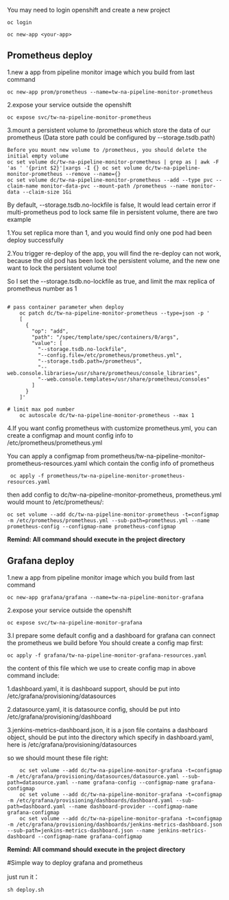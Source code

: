 
You may need to login openshift and create a new project

```
oc login

oc new-app <your-app>
```


## Prometheus deploy
1.new a app from pipeline monitor image which you build from last command

```
oc new-app prom/prometheus --name=tw-na-pipeline-monitor-prometheus
```

2.expose your service outside the openshift

```
oc expose svc/tw-na-pipeline-monitor-prometheus
```

3.mount a persistent volume to /prometheus which store the data of our prometheus (Data store path could be configured by --storage.tsdb.path)

```
Before you mount new volume to /prometheus, you should delete the initial empty volume
oc set volume dc/tw-na-pipeline-monitor-prometheus | grep as | awk -F 'as ' '{print $2}'|xargs -I {} oc set volume dc/tw-na-pipeline-monitor-prometheus --remove --name={}
oc set volume dc/tw-na-pipeline-monitor-prometheus --add --type pvc --claim-name monitor-data-pvc --mount-path /prometheus --name monitor-data --claim-size 1Gi
```

  By default, --storage.tsdb.no-lockfile is false, It would lead certain error if multi-prometheus pod to lock same file in persistent volume, there are two example
   
   1.You set replica more than 1, and you would find only one pod had been deploy successfully
   
   2.You trigger re-deploy of the app, you will find the re-deploy can not work, because the old pod has been lock the persistent volume, and the new one want to lock the persistent volume too!

  So I set the --storage.tsdb.no-lockfile as true, and limit the max replica of prometheus number as 1
  
```shell script

# pass container parameter when deploy
    oc patch dc/tw-na-pipeline-monitor-prometheus --type=json -p '
    [
      {
        "op": "add",
        "path": "/spec/template/spec/containers/0/args",
        "value": [
          "--storage.tsdb.no-lockfile",
          "--config.file=/etc/prometheus/prometheus.yml",
          "--storage.tsdb.path=/prometheus",
          "--web.console.libraries=/usr/share/prometheus/console_libraries",
          "--web.console.templates=/usr/share/prometheus/consoles"
        ]
      }
    ]'

# limit max pod number
    oc autoscale dc/tw-na-pipeline-monitor-prometheus --max 1
``` 

4.If you want config prometheus with customize prometheus.yml, you can create a configmap and mount config info to /etc/prometheus/prometheus.yml

You can apply a configmap from prometheus/tw-na-pipeline-monitor-prometheus-resources.yaml which contain the config info of prometheus
```$xslt
 oc apply -f prometheus/tw-na-pipeline-monitor-prometheus-resources.yaml
```

then add config to dc/tw-na-pipeline-monitor-prometheus, prometheus.yml would mount to /etc/prometheus/:

```
oc set volume --add dc/tw-na-pipeline-monitor-prometheus -t=configmap -m /etc/prometheus/prometheus.yml --sub-path=prometheus.yml --name prometheus-config --configmap-name prometheus-configmap
```

**Remind: All command should execute in the project directory**

## Grafana deploy
1.new a app from pipeline monitor image which you build from last command

```
oc new-app grafana/grafana --name=tw-na-pipeline-monitor-grafana
```

2.expose your service outside the openshift

```
oc expose svc/tw-na-pipeline-monitor-grafana
```

3.I prepare some default config and a dashboard for grafana can connect the prometheus we build before
    You should create a config map first:
    
```    
oc apply -f grafana/tw-na-pipeline-monitor-grafana-resources.yaml
```
    
the content of this file which we use to create config map in above command include:
   
  1.dashboard.yaml, it is dashboard support, should be put into /etc/grafana/provisioning/datasources
        
  2.datasource.yaml, it is datasource config, should be put into /etc/grafana/provisioning/dashboard
        
  3.jenkins-metrics-dashboard.json, it is a json file contains a dashboard object, should be put into the directory which specify in dashboard.yaml, here is /etc/grafana/provisioning/datasources
        
so we should mount these file right:
    
```
    oc set volume --add dc/tw-na-pipeline-monitor-grafana -t=configmap -m /etc/grafana/provisioning/datasources/datasource.yaml --sub-path=datasource.yaml --name grafana-config --configmap-name grafana-configmap
    oc set volume --add dc/tw-na-pipeline-monitor-grafana -t=configmap -m /etc/grafana/provisioning/dashboards/dashboard.yaml --sub-path=dashboard.yaml --name dashboard-provider --configmap-name grafana-configmap
    oc set volume --add dc/tw-na-pipeline-monitor-grafana -t=configmap -m /etc/grafana/provisioning/dashboards/jenkins-metrics-dashboard.json --sub-path=jenkins-metrics-dashboard.json --name jenkins-metrics-dashboard --configmap-name grafana-configmap
```

**Remind: All command should execute in the project directory**

#Simple way to deploy grafana and prometheus

just run it：
```
sh deploy.sh
```
